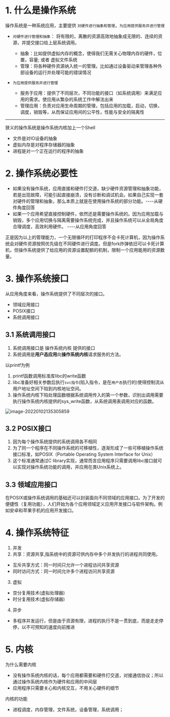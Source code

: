 # 1. 什么是操作系统

操作系统是一种系统应用，主要提供 `对硬件进行抽象和管理`，`为应用提供服务并进行管理`

- `对硬件进行管理和抽象`： 将有限的，离散的资源高效地抽象成无限的、连续的资源，并提交接口给上层系统调用。
  - 抽象：比如提供虚拟内存的概念，使得我们无需关心物理内存的硬件，位置，容量; 或者 虚拟文件系统
  - 管理：将各种硬件资源纳入统一的管理。比如通过设备驱动来管理各种外部设备的运行并处理可能的错误情况

- `为应用提供服务并进行管理`
  - 服务于应用：提供了不同层次，不同功能的接口（如系统调用）来满足应用的需求。使应用从繁杂的系统工作中解法出来
  - 管理应用：负责对应用生命周期的管理，包括应用的加载，启动，切换，调度，销毁等，从而保证应用间的公平性，性能与安全的隔离性

---

狭义的操作系统是操作系统内核加上一个Shell

- 文件是对IO设备的抽象
- 虚拟内存是对程序存储器的抽象
- 进程是对一个正在运行的程序的抽象

# 2. 操作系统必要性

- 如果没有操作系统，应用直接和硬件打交道，缺少硬件资源管理和抽象功能，若是出现故障，可能引起直接崩溃，没有诊断和调试机会。如果自己实现一套对硬件的管理和抽象，那么本质上就是在使用操作系统的部分功能。----从硬件角度回答
- 如果一个应用希望直接控制硬件，依然还是需要操作系统的。因为应用加载与销毁，多个应用切换与隔离需要操作系统完成，并且操作系统可以从全局角度合理调度，高效利用硬件。                                 ----从应用角度回答

正是因为以上的管理能力，一个无限循环的打印程序不会卡死计算机，因为操作系统会对硬件资源按照优先级在不同硬件进行调度。但是fork炸弹依旧可以卡死计算机，但操作系统提供了给应用的资源设置配额的机制，限制一个应用能用的资源数量。

# 3. 操作系统接口

从应用角度来看，操作系统提供了不同层次的接口。

- 领域应用接口
- POSIX接口
- 系统调用接口

## 3.1 系统调用接口

1. 系统调用接口是 操作系统内核 提供的接口
2. 系统调用是**用户态应用**向**操作系统内核**请求服务的方法。

以printf为例

1. printf函数调用标准库libc的write函数
2. libc准备好相关参数后执行`svc指令`(陷入指令，是在`用户态`执行的)使得控制流从用户地址空间下陷到内核地址空间。
3. 操作系统内核下陷处理函数根据系统调用传入的第一个参数，识别出调用需要执行操作系统内核提供的sys_write函数，从系统调用表调用对应的函数。

![image-20220102135305859](http://aikaid-img.oss-cn-shanghai.aliyuncs.com/img/image-20220102135305859.png)

## 3.2 POSIX接口

1. 因为每个操作系统提供的系统调用各不相同
2. 为了同一个程序在不同操作系统的可移植性，逐渐形成了一些可移植操作系统接口标准，如POSIX（Portable Operating System Interface for Unix）
3. 这个标准通常通过C library实现，通常而言应用程序只需要调用libc接口就可以实现对操作系统功能的调用，并应用在类Unix系统上。

## 3.3 领域应用接口

在POSIX或操作系统调用的基础还可以封装面向不同领域的应用接口。为了开发的便捷性（复用功能），人们开始为各个应用领域定义应用开发接口与软件架构。例如安卓和苹果手机的应用开发接口。

# 4. 操作系统特征

1. 并发
2. 共享：资源共享,指系统中的资源可供内存中多个并发执行的进程共同使用。

- 互斥共享方式：同一时间只允许一个进程访问共享资源
- 同时访问方式：同一时间允许多个进程访问共享资源

3. 虚拟

- 空分复用技术(虚拟处理器)
- 时分复用技术(虚拟存储器)

4. 异步

- 多程序并发运行，但是由于资源有限，进程的执行不是一贯到底，而是走走停停，以不可预知的速度向前推进 

# 5. 内核

为什么需要内核

- 没有操作系统内核的话，每个应用都需要和硬件打交道，对接通信协议；所以通过操作系统内核作为硬件和应用的中间层
- 应用程序只需要关心和内核交互，不用关心硬件的细节

内核的功能

- 进程调度，内存管理，文件系统，设备管理，系统调用；

